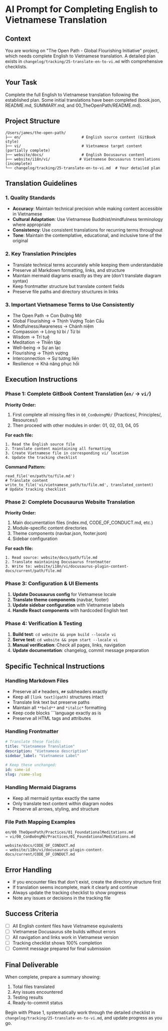 # AI Prompt for Completing English to Vietnamese Translation

## Context
You are working on "The Open Path - Global Flourishing Initiative" project, which needs complete English to Vietnamese translation. A detailed plan exists in `changelog/tracking/25-translate-en-to-vi.md` with comprehensive checklists.

## Your Task
Complete the full English to Vietnamese translation following the established plan. Some initial translations have been completed (book.json, README.md, SUMMARY.md, and 00_TheOpenPath/README.md).

## Project Structure
```
/Users/james/the-open-path/
├── en/                           # English source content (GitBook style)
├── vi/                           # Vietnamese target content (partially complete)
├── website/docs/                 # English Docusaurus content
├── website/i18n/vi/             # Vietnamese Docusaurus translations (incomplete)
└── changelog/tracking/25-translate-en-to-vi.md  # Your detailed plan
```

## Translation Guidelines

### 1. Quality Standards
- **Accuracy**: Maintain technical precision while making content accessible in Vietnamese
- **Cultural Adaptation**: Use Vietnamese Buddhist/mindfulness terminology where appropriate
- **Consistency**: Use consistent translations for recurring terms throughout
- **Tone**: Maintain the contemplative, educational, and inclusive tone of the original

### 2. Key Translation Principles
- Translate technical terms accurately while keeping them understandable
- Preserve all Markdown formatting, links, and structure
- Maintain mermaid diagrams exactly as they are (don't translate diagram syntax)
- Keep frontmatter structure but translate content fields
- Preserve file paths and directory structures in links

### 3. Important Vietnamese Terms to Use Consistently
- The Open Path → Con Đường Mở
- Global Flourishing → Thịnh Vượng Toàn Cầu
- Mindfulness/Awareness → Chánh niệm
- Compassion → Lòng từ bi / Từ bi
- Wisdom → Trí tuệ
- Meditation → Thiền tập
- Well-being → Sự an lạc
- Flourishing → Thịnh vượng
- Interconnection → Sự tương liên
- Resilience → Khả năng phục hồi

## Execution Instructions

### Phase 1: Complete GitBook Content Translation (`en/` → `vi/`)

**Priority Order:**
1. First complete all missing files in `00_ConĐườngMở/` (Practices/, Principles/, Resources/)
2. Then proceed with other modules in order: 01, 02, 03, 04, 05

**For each file:**
```
1. Read the English source file
2. Translate content maintaining all formatting
3. Create Vietnamese file in corresponding vi/ location
4. Update the tracking checklist
```

**Command Pattern:**
```
read_file('en/path/to/file.md')
# Translate content
write_to_file('vi/vietnamese_path/to/file.md', translated_content)
# Update tracking checklist
```

### Phase 2: Complete Docusaurus Website Translation

**Priority Order:**
1. Main documentation files (index.md, CODE_OF_CONDUCT.md, etc.)
2. Module-specific content directories
3. Theme components (navbar.json, footer.json)
4. Sidebar configuration

**For each file:**
```
1. Read source: website/docs/path/file.md
2. Translate maintaining Docusaurus frontmatter
3. Write to: website/i18n/vi/docusaurus-plugin-content-docs/current/path/file.md
```

### Phase 3: Configuration & UI Elements

1. **Update Docusaurus config** for Vietnamese locale
2. **Translate theme components** (navbar, footer)
3. **Update sidebar configuration** with Vietnamese labels
4. **Handle React components** with hardcoded English text

### Phase 4: Verification & Testing

1. **Build test**: `cd website && pnpm build --locale vi`
2. **Serve test**: `cd website && pnpm start --locale vi`
3. **Manual verification**: Check all pages, links, navigation
4. **Update documentation**: changelog, commit message preparation

## Specific Technical Instructions

### Handling Markdown Files
- Preserve all `#` headers, `##` subheaders exactly
- Keep all `[link text](path)` structures intact
- Translate link text but preserve paths
- Maintain all `**bold**` and `*italic*` formatting
- Keep code blocks ```language exactly as is
- Preserve all HTML tags and attributes

### Handling Frontmatter
```yaml
# Translate these fields:
title: "Vietnamese Translation"
description: "Vietnamese description"
sidebar_label: "Vietnamese Label"

# Keep these unchanged:
id: same-id
slug: /same-slug
```

### Handling Mermaid Diagrams
- Keep all mermaid syntax exactly the same
- Only translate text content within diagram nodes
- Preserve all arrows, styling, and structure

### File Path Mapping Examples
```
en/00_TheOpenPath/Practices/01_FoundationalMeditations.md
→ vi/00_ConĐườngMở/Practices/01_FoundationalMeditations.md

website/docs/CODE_OF_CONDUCT.md
→ website/i18n/vi/docusaurus-plugin-content-docs/current/CODE_OF_CONDUCT.md
```

## Error Handling
- If you encounter files that don't exist, create the directory structure first
- If translation seems incomplete, mark it clearly and continue
- Always update the tracking checklist to show progress
- Note any issues or decisions in the tracking file

## Success Criteria
- [ ] All English content files have Vietnamese equivalents
- [ ] Vietnamese Docusaurus site builds without errors
- [ ] All navigation and links work in Vietnamese version
- [ ] Tracking checklist shows 100% completion
- [ ] Commit message prepared for final submission

## Final Deliverable
When complete, prepare a summary showing:
1. Total files translated
2. Any issues encountered
3. Testing results
4. Ready-to-commit status

Begin with Phase 1, systematically work through the detailed checklist in `changelog/tracking/25-translate-en-to-vi.md`, and update progress as you go.
